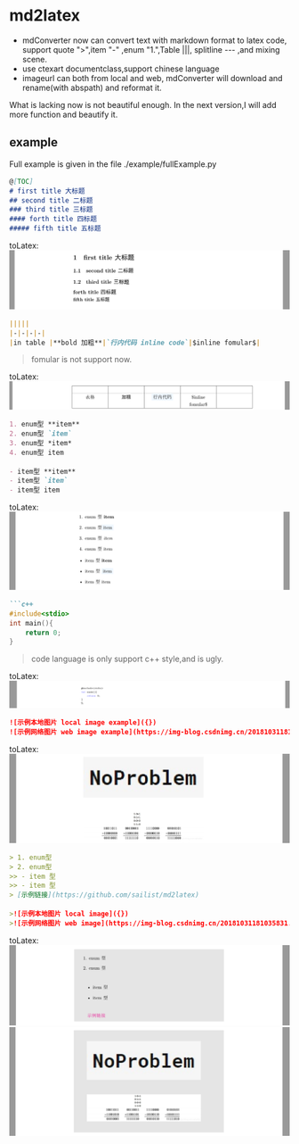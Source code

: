 # md2latex
- mdConverter now can convert text with markdown format to latex code, support quote ">",item "-" ,enum "1.",Table |||, splitline --- ,and mixing scene.
- use ctexart documentclass,support chinese language
- imageurl can both from local and web, mdConverter will download and rename(with abspath) and reformat it.

What is lacking now is not beautiful enough. In the next version,I will add more function and beautify it.

## example
Full example is given in the file ./example/fullExample.py

```markdown
@[TOC]
# first title 大标题
## second title 二标题
### third title 三标题
#### forth title 四标题
##### fifth title 五标题

```

toLatex:
![标题示例](/title.png)


```markdown
|||||
|-|-|-|-|
|in table |**bold 加粗**|`行内代码 inline code`|$inline fomular$|

```

> fomular is not support now.

toLatex:
![表格示例](/table.png)

```markdown
1. enum型 **item**
2. enum型 `item`
3. enum型 *item*
4. enum型 item

- item型 **item**
- item型 `item`
- item型 item

```

toLatex:
![标题示例](/item.png)

```markdown
```c++
#include<stdio>
int main(){
    return 0;
}

```
> code language is only support c++ style,and is ugly.


toLatex:
![代码示例](/code.png)

```markdown
![示例本地图片 local image example]({})
![示例网络图片 web image example](https://img-blog.csdnimg.cn/20181031181035831.png?x-oss-process=image/watermark,type_ZmFuZ3poZW5naGVpdGk,shadow_10,text_aHR0cHM6Ly9ibG9nLmNzZG4ubmV0L3NhaWxpc3Q=,size_16,color_FFFFFF,t_70)
```


toLatex:
![图片示例](/image.png)


```markdown
> 1. enum型
> 2. enum型
>> - item 型
>> - item 型
> [示例链接](https://github.com/sailist/md2latex)

>![示例本地图片 local image]({})
>![示例网络图片 web image](https://img-blog.csdnimg.cn/20181031181035831.png?x-oss-process=image/watermark,type_ZmFuZ3poZW5naGVpdGk,shadow_10,text_aHR0cHM6Ly9ibG9nLmNzZG4ubmV0L3NhaWxpc3Q=,size_16,color_FFFFFF,t_70)
```


toLatex:
![图片示例](/mix.png)
![图片示例](/mix2.png)



